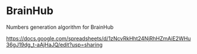 # BrainHub
Numbers generation algorithm for BrainHub


https://docs.google.com/spreadsheets/d/1zNcvRkHht24NjRhHZmAiE2WHu36gJ19dg_t-aAjHaJQ/edit?usp=sharing
